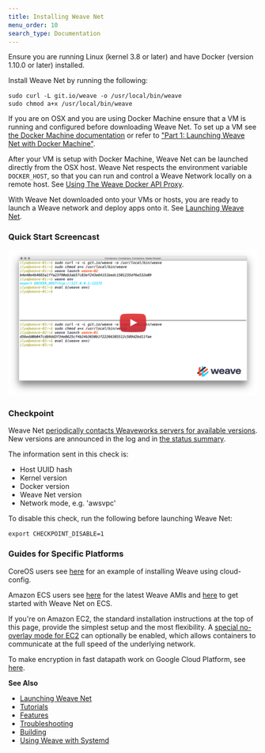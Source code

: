 ```yaml
---
title: Installing Weave Net
menu_order: 10
search_type: Documentation
---
```



Ensure you are running Linux (kernel 3.8 or later) and have Docker
(version 1.10.0 or later) installed.

Install Weave Net by running the following:

    sudo curl -L git.io/weave -o /usr/local/bin/weave
    sudo chmod a+x /usr/local/bin/weave

If you are on OSX and you are using Docker Machine ensure that a VM is running and configured 
before downloading Weave Net. To set up a VM see [the Docker Machine
documentation](https://docs.docker.com/installation/mac/#from-your-shell) or refer to ["Part 1: Launching Weave Net with Docker Machine"](/guides/part-1-launching-weave-net-with-docker-machine/).

After your VM is setup with Docker Machine, Weave Net can be launched directly from the OSX host. Weave Net respects the environment variable `DOCKER_HOST`, so that you can run and control a Weave Network locally on a remote host. See [Using The Weave Docker API Proxy](/site/tasks/weave-docker-api/using-proxy.md).

With Weave Net downloaded onto your VMs or hosts, you are ready to launch a Weave network and deploy apps onto it. See [Launching Weave Net](/site/install/using-weave.md).

### Quick Start Screencast

<a href="https://youtu.be/kihQCCT1ykE" target="_blank">
  <img src="hello-screencast.png" alt="Click to watch the screencast" />
</a>

### Checkpoint

Weave Net [periodically contacts Weaveworks servers for available
versions](https://github.com/weaveworks/go-checkpoint).  New versions
are announced in the log and in [the status
summary](/site/troubleshooting#weave-status).

The information sent in this check is:

 * Host UUID hash
 * Kernel version
 * Docker version
 * Weave Net version
 * Network mode, e.g. 'awsvpc'

To disable this check, run the following before launching Weave Net:

    export CHECKPOINT_DISABLE=1

### Guides for Specific Platforms

CoreOS users see [here](/guides/networking-docker-containers-with-weave-on-coreos/) for an example of installing Weave using cloud-config.

Amazon ECS users see [here](https://github.com/weaveworks/integrations/blob/master/aws/ecs/README.md)
for the latest Weave AMIs and [here](https://www.weave.works/docs/tutorials/old-guides/ecs/) to get started with Weave Net on ECS.

If you're on Amazon EC2, the standard installation instructions at the
top of this page, provide the simplest setup and the most flexibility.
A [special no-overlay mode for EC2](/site/tasks/manage/awsvpc.md) can
optionally be enabled, which allows containers to communicate at the
full speed of the underlying network.

To make encryption in fast datapath work on Google Cloud Platform, see
[here](/site/faq.md#ports).

**See Also** 

 * [Launching Weave Net](/site/install/using-weave.md)
 * [Tutorials](https://www.weave.works/docs/tutorials/)
 * [Features](/site/overview/features.md)
 * [Troubleshooting](/site/troubleshooting.md)
 * [Building](/site/building.md)
 * [Using Weave with Systemd](/site/install/systemd.md)
 
